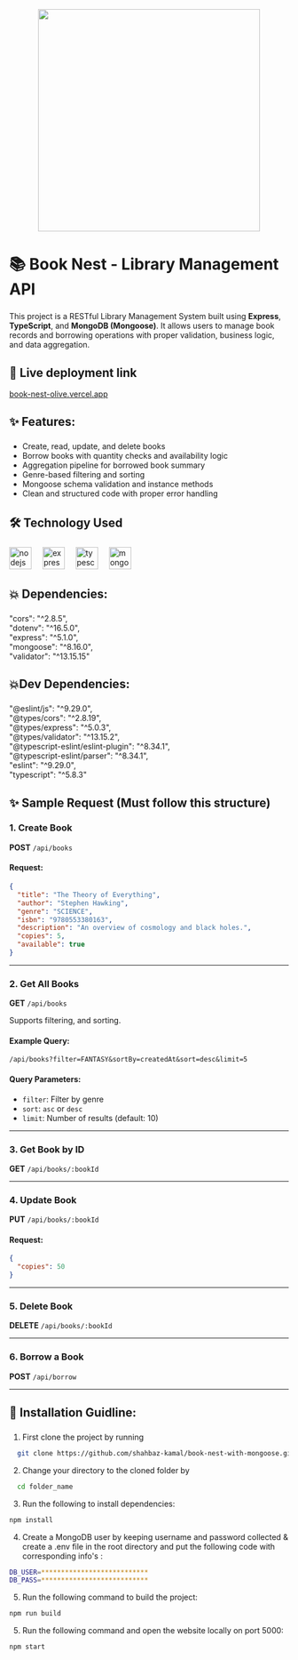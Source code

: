 <div align="center">
  <img height="400" src="https://github.com/shahbaz-kamal/book-nest-with-mongoose/blob/main/src/assets/git_banner/Slide1.PNG"  />
</div>

###

<h1 align="left">📚 Book Nest - Library Management API</h1>

###

This project is a RESTful Library Management System built using **Express**, **TypeScript**, and **MongoDB (Mongoose)**. It allows users to manage book records and borrowing operations with proper validation, business logic, and data aggregation.

###

## 🔗 Live deployment link

[book-nest-olive.vercel.app](https://book-nest-olive.vercel.app)

<!-- ###
<!-- ## 👨‍💼 Admin Info
###
<p align="left">Admin Email: shahbaz@kamal.com</p>
<p align="left">Admin Password: 123456Aa</p> -->

## ✨ Features:

###

- Create, read, update, and delete books
- Borrow books with quantity checks and availability logic
- Aggregation pipeline for borrowed book summary
- Genre-based filtering and sorting
- Mongoose schema validation and instance methods
- Clean and structured code with proper error handling

###

## 🛠 Technology Used

###

 <div align="left">
  <img src="https://cdn.jsdelivr.net/gh/devicons/devicon/icons/nodejs/nodejs-original.svg" height="40" alt="nodejs logo"  />
  <img width="12" />
  <img src="https://skillicons.dev/icons?i=express" height="40" alt="express logo"  />
  <img width="12" />
  <img src="https://cdn.jsdelivr.net/gh/devicons/devicon/icons/typescript/typescript-original.svg" height="40" alt="typescript logo"  />
  <img width="12" />
  <img src="https://img.icons8.com/?size=48&id=gKfcEStXI1Hm&format=png" height="40" alt="mongodb logo"  />
</div>

###

###

## 💥 Dependencies:

###

<p align="left">"cors": "^2.8.5",<br>    "dotenv": "^16.5.0",<br>    "express": "^5.1.0",<br>    "mongoose": "^8.16.0",<br>    "validator": "^13.15.15"</p

###

## 💥Dev Dependencies:

###

<p align="left">"@eslint/js": "^9.29.0",<br>    "@types/cors": "^2.8.19",<br>    "@types/express": "^5.0.3",<br>    "@types/validator": "^13.15.2",<br>    "@typescript-eslint/eslint-plugin": "^8.34.1",<br>    "@typescript-eslint/parser": "^8.34.1",<br>    "eslint": "^9.29.0",<br>    "typescript": "^5.8.3"</p>

###

## ✨ Sample Request (Must follow this structure)

### 1\. Create Book

**POST** `/api/books`

#### Request:

```json
{
  "title": "The Theory of Everything",
  "author": "Stephen Hawking",
  "genre": "SCIENCE",
  "isbn": "9780553380163",
  "description": "An overview of cosmology and black holes.",
  "copies": 5,
  "available": true
}
```
* * *
### 2\. Get All Books

**GET** `/api/books`

Supports filtering, and sorting.

#### Example Query:

`/api/books?filter=FANTASY&sortBy=createdAt&sort=desc&limit=5`

#### Query Parameters:

- `filter`: Filter by genre
- `sort`: `asc` or `desc`
- `limit`: Number of results (default: 10)
* * *

### 3\. Get Book by ID

**GET** `/api/books/:bookId`

* * *

### 4\. Update Book

**PUT** `/api/books/:bookId`

#### Request:

```json
{
  "copies": 50
}
```

* * *

### 5\. Delete Book

**DELETE** `/api/books/:bookId`

* * *

### 6\. Borrow a Book

**POST** `/api/borrow`

* * *

## 🔧 Installation Guidline:

###

1. First clone the project by running

```bash
  git clone https://github.com/shahbaz-kamal/book-nest-with-mongoose.git
```

2. Change your directory to the cloned folder by

```bash
  cd folder_name
```

3. Run the following to install dependencies:

```bash
npm install
```

4. Create a MongoDB user by keeping username and password collected & create a .env file in the root directory and put the following code with corresponding info's :

```bash
DB_USER=***************************
DB_PASS=***************************

```

5. Run the following command to build the project:

```bash
npm run build
```

5. Run the following command and open the website locally on port 5000:

```bash
npm start
```

###
